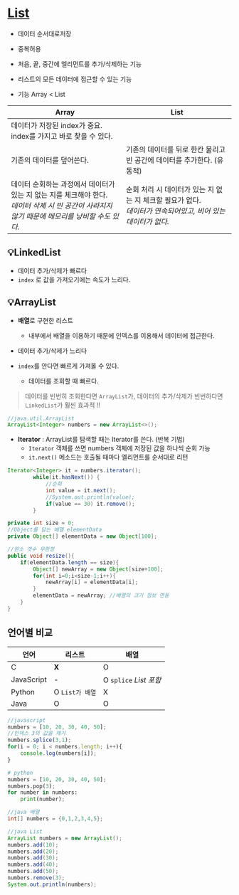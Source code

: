 # [List](https://programmers.co.kr/learn/courses/17)

* 데이터 순서대로저장

* 중복허용
* 처음, 끝, 중간에 엘리먼트를 추가/삭제하는 기능
* 리스트의 모든 데이터에 접근할 수 있는 기능

* 기능 Array < List 

| Array                                                        | List                                                         |
| ------------------------------------------------------------ | ------------------------------------------------------------ |
| 데이터가 저장된 index가 중요.<br /> index를 가지고 바로 찾을 수 있다. |                                                              |
| 기존의 데이터를 덮어쓴다.                                    | 기존의 데이터를 뒤로 한칸 물리고 빈 공간에 데이터를 추가한다. (유동적) |
| 데이터 순회하는 과정에서 데이터가 있는 지 없는 지를 체크해야 한다.<br />*데이터 삭제 시 빈 공간이 사라지지 않기 때문에 메모리를 낭비할 수도 있다.* | 순회 처리 시 데이터가 있는 지 없는 지 체크할 필요가 없다.<br />*데이터가 연속되어있고, 비어 있는 데이터가 없다.* |

## :bulb:LinkedList

* 데이터 추가/삭제가 빠르다
* `index` 로 값을 가져오기에는 속도가 느리다.

## :bulb:ArrayList

* **배열**로 구현한 리스트
  * 내부에서 배열을 이용하기 때문에 인덱스를 이용해서 데이터에 접근한다.

* 데이터 추가/삭제가 느리다
* `index`를 안다면 빠르게 가져올 수 있다.
  * 데이터를 조회할 때 빠르다.

> 데이터를 빈번히 조회한다면 `ArrayList`가, 데이터의 추가/삭제가 빈번하다면 `LinkedList`가 훨씬 효과적 !!

```java
//java.util.ArrayList
ArrayList<Integer> numbers = new ArrayList<>();
```

* **Iterator** : ArrayList를 탐색할 때는 Iterator를 쓴다. (반복 기법)
  * `Iterator` 객체를 쓰면 numbers 객체에 저장된 값을 하나씩 순회 가능
  * `it.next()` 메소드는 호출될 때마다 엘리먼트를 순서대로 리턴

```java
Iterator<Integer> it = numbers.iterator();
		while(it.hasNext()) {
			//순회
			int value = it.next();
			//System.out.println(value);
			if(value == 30) it.remove();
		}
```

```java
private int size = 0;
//Object를 담는 배열 elementData
private Object[] elementData = new Object[100];
```

```java
//원소 갯수 무한정
public void resize(){
    if(elementData.length == size){
        Object[] newArray = new Object[size+100];
        for(int i=0;i<size-1;i++){
            newArray[i] = elementData[i];
        }
        elementData = newArray; //배열의 크기 정보 연동
    }
}
```



## 언어별 비교

| 언어       | 리스트            | 배열                    |
| ---------- | ----------------- | ----------------------- |
| C          | **X**             | O                       |
| JavaScript | -                 | O  `splice` *List 포함* |
| Python     | O   `List가 배열` | X                       |
| Java       | O                 | O                       |

```javascript
//javascript
numbers = [10, 20, 30, 40, 50];
//인덱스 3의 값을 제거
numbers.splice(3,1);
for(i = 0; i < numbers.length; i++){
    console.log(numbers[i]);
}
```

```python
# python
numbers = [10, 20, 30, 40, 50];
numbers.pop(3);
for number in numbers:
    print(number);
```

```java
//java 배열
int[] numbers = {0,1,2,3,4,5};
```

```java
//java List
ArrayList numbers = new ArrayList();
numbers.add(10);
numbers.add(20);
numbers.add(30);
numbers.add(40);
numbers.add(50);
numbers.remove(3);
System.out.println(numbers);
```

